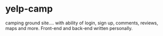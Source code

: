 # yelp-camp
camping ground site.... with ability of login, sign up, comments, reviews, maps and more. Front-end and back-end written personally.
